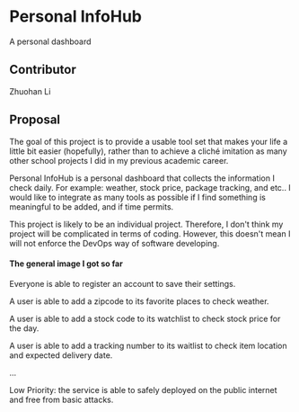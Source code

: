 # Personal InfoHub

A personal dashboard

## Contributor

Zhuohan Li

## Proposal

The goal of this project is to provide a usable tool set that makes your life a little bit easier (hopefully), rather than to achieve a cliché imitation as many other school projects I did in my previous academic career.

Personal InfoHub is a personal dashboard that collects the information I check daily. For example: weather, stock price, package tracking, and etc.. I would like to integrate as many tools as possible if I find something is meaningful to be added, and if time permits.

This project is likely to be an individual project. Therefore, I don't think my project will be complicated in terms of coding. However, this doesn't mean I will not enforce the DevOps way of software developing.

#### The general image I got so far

Everyone is able to register an account to save their settings.

A user is able to add a zipcode to its favorite places to check weather.

A user is able to add a stock code to its watchlist to check stock price for the day.

A user is able to add a tracking number to its waitlist to check item location and expected delivery date.

...

Low Priority: the service is able to safely deployed on the public internet and free from basic attacks.
